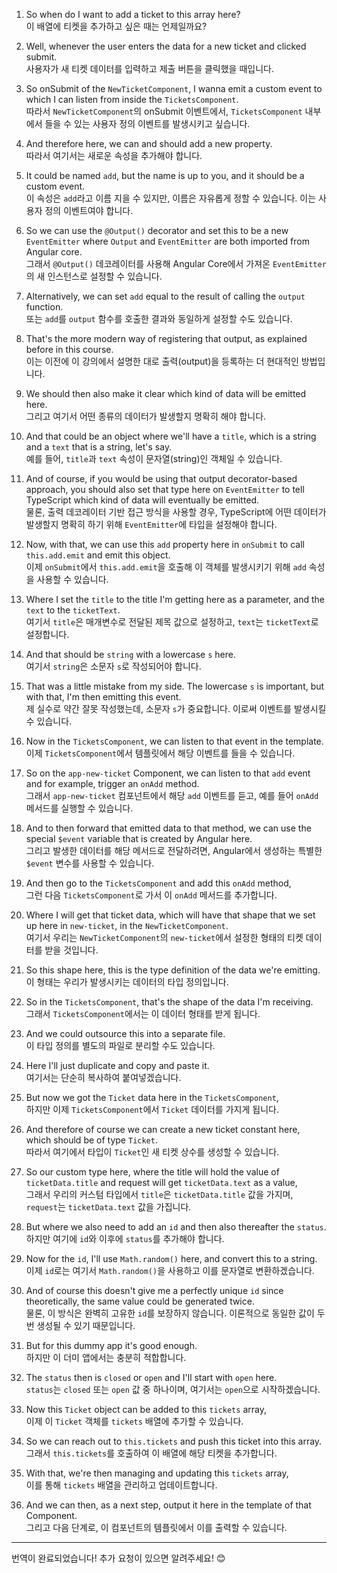 

1. So when do I want to add a ticket to this array here?  
   이 배열에 티켓을 추가하고 싶은 때는 언제일까요?

2. Well, whenever the user enters the data for a new ticket and clicked submit.  
   사용자가 새 티켓 데이터를 입력하고 제출 버튼을 클릭했을 때입니다.

3. So onSubmit of the `NewTicketComponent`, I wanna emit a custom event to which I can listen from inside the `TicketsComponent`.  
   따라서 `NewTicketComponent`의 onSubmit 이벤트에서, `TicketsComponent` 내부에서 들을 수 있는 사용자 정의 이벤트를 발생시키고 싶습니다.

4. And therefore here, we can and should add a new property.  
   따라서 여기서는 새로운 속성을 추가해야 합니다.

5. It could be named `add`, but the name is up to you, and it should be a custom event.  
   이 속성은 `add`라고 이름 지을 수 있지만, 이름은 자유롭게 정할 수 있습니다. 이는 사용자 정의 이벤트여야 합니다.

6. So we can use the `@Output()` decorator and set this to be a new `EventEmitter` where `Output` and `EventEmitter` are both imported from Angular core.  
   그래서 `@Output()` 데코레이터를 사용해 Angular Core에서 가져온 `EventEmitter`의 새 인스턴스로 설정할 수 있습니다.

7. Alternatively, we can set `add` equal to the result of calling the `output` function.  
   또는 `add`를 `output` 함수를 호출한 결과와 동일하게 설정할 수도 있습니다.

8. That's the more modern way of registering that output, as explained before in this course.  
   이는 이전에 이 강의에서 설명한 대로 출력(output)을 등록하는 더 현대적인 방법입니다.

9. We should then also make it clear which kind of data will be emitted here.  
   그리고 여기서 어떤 종류의 데이터가 발생할지 명확히 해야 합니다.

10. And that could be an object where we'll have a `title`, which is a string and a `text` that is a string, let's say.  
    예를 들어, `title`과 `text` 속성이 문자열(string)인 객체일 수 있습니다.

11. And of course, if you would be using that output decorator-based approach, you should also set that type here on `EventEmitter` to tell TypeScript which kind of data will eventually be emitted.  
    물론, 출력 데코레이터 기반 접근 방식을 사용할 경우, TypeScript에 어떤 데이터가 발생할지 명확히 하기 위해 `EventEmitter`에 타입을 설정해야 합니다.

12. Now, with that, we can use this `add` property here in `onSubmit` to call `this.add.emit` and emit this object.  
    이제 `onSubmit`에서 `this.add.emit`을 호출해 이 객체를 발생시키기 위해 `add` 속성을 사용할 수 있습니다.

13. Where I set the `title` to the title I'm getting here as a parameter, and the `text` to the `ticketText`.  
    여기서 `title`은 매개변수로 전달된 제목 값으로 설정하고, `text`는 `ticketText`로 설정합니다.

14. And that should be `string` with a lowercase `s` here.  
    여기서 `string`은 소문자 `s`로 작성되어야 합니다.

15. That was a little mistake from my side. The lowercase `s` is important, but with that, I'm then emitting this event.  
    제 실수로 약간 잘못 작성했는데, 소문자 `s`가 중요합니다. 이로써 이벤트를 발생시킬 수 있습니다.

16. Now in the `TicketsComponent`, we can listen to that event in the template.  
    이제 `TicketsComponent`에서 템플릿에서 해당 이벤트를 들을 수 있습니다.

17. So on the `app-new-ticket` Component, we can listen to that `add` event and for example, trigger an `onAdd` method.  
    그래서 `app-new-ticket` 컴포넌트에서 해당 `add` 이벤트를 듣고, 예를 들어 `onAdd` 메서드를 실행할 수 있습니다.

18. And to then forward that emitted data to that method, we can use the special `$event` variable that is created by Angular here.  
    그리고 발생한 데이터를 해당 메서드로 전달하려면, Angular에서 생성하는 특별한 `$event` 변수를 사용할 수 있습니다.

19. And then go to the `TicketsComponent` and add this `onAdd` method,  
    그런 다음 `TicketsComponent`로 가서 이 `onAdd` 메서드를 추가합니다.

20. Where I will get that ticket data, which will have that shape that we set up here in `new-ticket`, in the `NewTicketComponent`.  
    여기서 우리는 `NewTicketComponent`의 `new-ticket`에서 설정한 형태의 티켓 데이터를 받을 것입니다.

21. So this shape here, this is the type definition of the data we're emitting.  
    이 형태는 우리가 발생시키는 데이터의 타입 정의입니다.

22. So in the `TicketsComponent`, that's the shape of the data I'm receiving.  
    그래서 `TicketsComponent`에서는 이 데이터 형태를 받게 됩니다.

23. And we could outsource this into a separate file.  
    이 타입 정의를 별도의 파일로 분리할 수도 있습니다.

24. Here I'll just duplicate and copy and paste it.  
    여기서는 단순히 복사하여 붙여넣겠습니다.

25. But now we got the `Ticket` data here in the `TicketsComponent`,  
    하지만 이제 `TicketsComponent`에서 `Ticket` 데이터를 가지게 됩니다.

26. And therefore of course we can create a new ticket constant here, which should be of type `Ticket`.  
    따라서 여기에서 타입이 `Ticket`인 새 티켓 상수를 생성할 수 있습니다.

27. So our custom type here, where the title will hold the value of `ticketData.title` and request will get `ticketData.text` as a value,  
    그래서 우리의 커스텀 타입에서 `title`은 `ticketData.title` 값을 가지며, `request`는 `ticketData.text` 값을 가집니다.

28. But where we also need to add an `id` and then also thereafter the `status`.  
    하지만 여기에 `id`와 이후에 `status`를 추가해야 합니다.

29. Now for the `id`, I'll use `Math.random()` here, and convert this to a string.  
    이제 `id`로는 여기서 `Math.random()`을 사용하고 이를 문자열로 변환하겠습니다.

30. And of course this doesn't give me a perfectly unique `id` since theoretically, the same value could be generated twice.  
    물론, 이 방식은 완벽히 고유한 `id`를 보장하지 않습니다. 이론적으로 동일한 값이 두 번 생성될 수 있기 때문입니다.

31. But for this dummy app it's good enough.  
    하지만 이 더미 앱에서는 충분히 적합합니다.

32. The `status` then is `closed` or `open` and I'll start with `open` here.  
    `status`는 `closed` 또는 `open` 값 중 하나이며, 여기서는 `open`으로 시작하겠습니다.

33. Now this `Ticket` object can be added to this `tickets` array,  
    이제 이 `Ticket` 객체를 `tickets` 배열에 추가할 수 있습니다.

34. So we can reach out to `this.tickets` and push this ticket into this array.  
    그래서 `this.tickets`를 호출하여 이 배열에 해당 티켓을 추가합니다.

35. With that, we're then managing and updating this `tickets` array,  
    이를 통해 `tickets` 배열을 관리하고 업데이트합니다.

36. And we can then, as a next step, output it here in the template of that Component.  
    그리고 다음 단계로, 이 컴포넌트의 템플릿에서 이를 출력할 수 있습니다.

---

번역이 완료되었습니다! 추가 요청이 있으면 알려주세요! 😊

